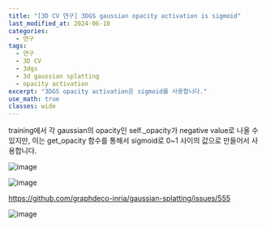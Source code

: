 ```yaml
---
title: "[3D CV 연구] 3DGS gaussian opacity activation is sigmoid"
last_modified_at: 2024-06-10
categories:
  - 연구
tags:
  - 연구
  - 3D CV
  - 3dgs
  - 3d gaussian splatting
  - opacity activation
excerpt: "3DGS opacity activation은 sigmoid를 사용합니다."
use_math: true
classes: wide
---
```


training에서 각 gaussian의 opacity인 self._opacity가 negative value로 나올 수 있지만, 이는 get_opacity 함수를 통해서 sigmoid로 0~1 사이의 값으로 만들어서 사용합니다.

![image](https://github.com/sandokim/sandokim.github.io/assets/74639652/17d067c5-1078-4ac5-9580-423a164e4af0)

![image](https://github.com/sandokim/sandokim.github.io/assets/74639652/92f25ff7-7459-4c7b-a73c-3f62ad57e468)

https://github.com/graphdeco-inria/gaussian-splatting/issues/555

![image](https://github.com/sandokim/sandokim.github.io/assets/74639652/be85c5c0-3cc3-4ef3-ad91-928131682a3d)


